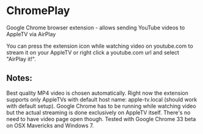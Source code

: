 ChromePlay
==========

Google Chrome browser extension - allows sending YouTube videos to AppleTV via AirPlay

You can press the extension icon while watching video on youtube.com to stream it on your AppleTV or right click a youtube.com url and select "AirPlay it!".

Notes:
------
Best quality MP4 video is chosen automatically.
Right now the extension supports only AppleTVs with default host name: apple-tv.local (should work with default setup).
Google Chrome has to be running while watching video but the actual streaming is done exclusively on AppleTV itself. There's no need to have video page open though.
Tested with Google Chrome 33 beta on OSX Mavericks and Windows 7.